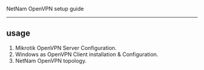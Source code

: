 NetNam OpenVPN setup guide

----
## usage
1. Mikrotik OpenVPN Server Configuration.
2. Windows as OpenVPN Client installation & Configuration.
3. NetNam OpenVPN topology.
